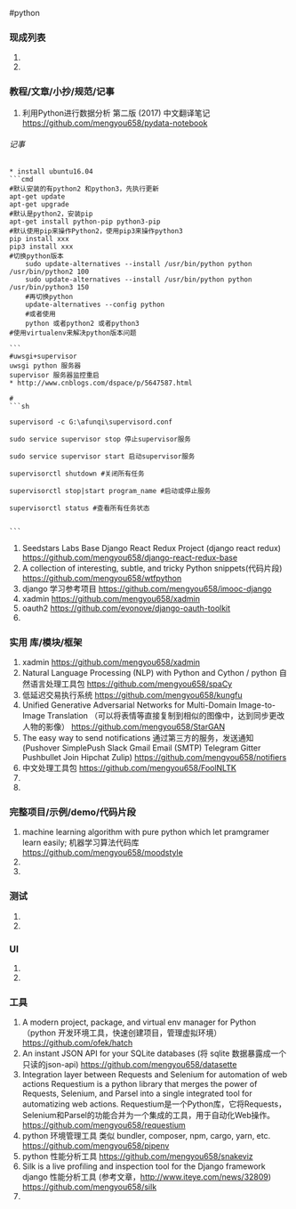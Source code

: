 #python
### 现成列表
1. 
1. 
### 教程/文章/小抄/规范/记事
1. 利用Python进行数据分析 第二版 (2017) 中文翻译笔记
https://github.com/mengyou658/pydata-notebook
###### 记事

    * install ubuntu16.04
    ```cmd
    #默认安装的有python2 和python3，先执行更新
    apt-get update
    apt-get upgrade
    #默认是python2，安装pip
    apt-get install python-pip python3-pip
    #默认使用pip来操作Python2，使用pip3来操作python3
    pip install xxx
    pip3 install xxx
    #切换python版本
        sudo update-alternatives --install /usr/bin/python python /usr/bin/python2 100
        sudo update-alternatives --install /usr/bin/python python /usr/bin/python3 150
        #再切换python
        update-alternatives --config python
        #或者使用
        python 或者python2 或者python3
    #使用virtualenv来解决python版本问题
    
    ```
    #uwsgi+supervisor
    uwsgi python 服务器
    supervisor 服务器监控重启
    * http://www.cnblogs.com/dspace/p/5647587.html
    
    #
    ```sh
    
    supervisord -c G:\afunqi\supervisord.conf
    
    sudo service supervisor stop 停止supervisor服务
     
    sudo service supervisor start 启动supervisor服务
     
    supervisorctl shutdown #关闭所有任务
     
    supervisorctl stop|start program_name #启动或停止服务
     
    supervisorctl status #查看所有任务状态
    
    
    ```

1. Seedstars Labs Base Django React Redux Project (django react redux)
https://github.com/mengyou658/django-react-redux-base
1. A collection of interesting, subtle, and tricky Python snippets(代码片段)
https://github.com/mengyou658/wtfpython
1. django 学习参考项目
https://github.com/mengyou658/imooc-django
1. xadmin
https://github.com/mengyou658/xadmin
1. oauth2
https://github.com/evonove/django-oauth-toolkit
1. 
### 实用 库/模块/框架
1. xadmin
https://github.com/mengyou658/xadmin
1. Natural Language Processing (NLP) with Python and Cython / python 自然语言处理工具包 
https://github.com/mengyou658/spaCy
1. 低延迟交易执行系统 
https://github.com/mengyou658/kungfu
1. Unified Generative Adversarial Networks for Multi-Domain Image-to-Image Translation （可以将表情等直接复制到相似的图像中，达到同步更改人物的影像）
https://github.com/mengyou658/StarGAN
1.  The easy way to send notifications 通过第三方的服务，发送通知  (Pushover SimplePush Slack Gmail Email (SMTP) Telegram Gitter Pushbullet Join Hipchat Zulip)
https://github.com/mengyou658/notifiers
1.  中文处理工具包
https://github.com/mengyou658/FoolNLTK
1. 
1. 
### 完整项目/示例/demo/代码片段
1. machine learning algorithm with pure python which let pramgramer learn easily; 机器学习算法代码库
https://github.com/mengyou658/moodstyle
1. 
1. 
### 测试
1. 
1. 
### UI
1. 
1. 
### 工具
1. A modern project, package, and virtual env manager for Python （python 开发环境工具，快速创建项目，管理虚拟环境）
https://github.com/ofek/hatch
1. An instant JSON API for your SQLite databases (将 sqlite 数据暴露成一个只读的json-api)
https://github.com/mengyou658/datasette
1. Integration layer between Requests and Selenium for automation of web actions Requestium is a python library that merges the power of Requests, Selenium, and Parsel into a single integrated tool for automatizing web actions. Requestium是一个Python库，它将Requests，Selenium和Parsel的功能合并为一个集成的工具，用于自动化Web操作。
https://github.com/mengyou658/requestium
1.  python 环境管理工具 类似 bundler, composer, npm, cargo, yarn, etc.
https://github.com/mengyou658/pipenv
1.  python 性能分析工具 
https://github.com/mengyou658/snakeviz
1. Silk is a live profiling and inspection tool for the Django framework django 性能分析工具  (参考文章，http://www.iteye.com/news/32809)
https://github.com/mengyou658/silk
1. 
